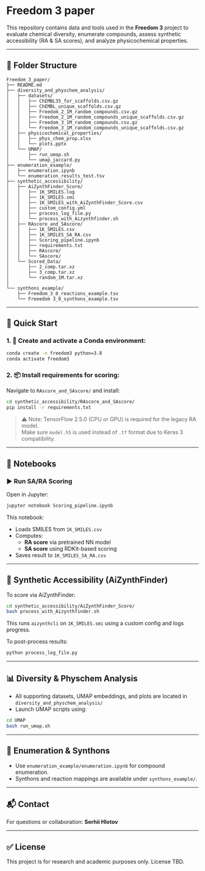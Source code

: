
# Freedom 3 paper

This repository contains data and tools used in the **Freedom 3** project to evaluate chemical diversity, enumerate compounds, assess synthetic accessibility (RA & SA scores), and analyze physicochemical properties.

---

## 📁 Folder Structure

```
Freedom_3_paper/
├── README.md
├── diversity_and_physchem_analysis/
│   ├── datasets/
│   │   ├── ChEMBL35_for_scaffolds.csv.gz
│   │   ├── ChEMBL_unique_scaffolds.csv.gz
│   │   ├── Freedom_2_1M_random_compounds.csv.gz
│   │   ├── Freedom_2_1M_random_compounds_unique_scaffolds.csv.gz
│   │   ├── Freedom_3_1M_random_compounds.csv.gz
│   │   └── Freedom_3_1M_random_compounds_unique_scaffolds.csv.gz
│   ├── physicochemical_properties/
│   │   ├── phys_chem_prop.xlsx
│   │   └── plots.pptx
│   └── UMAP/
│       ├── run_umap.sh
│       └── umap_jaccard.py
├── enumeration_example/
│   ├── enumeration.ipynb
│   └── enumeration_results_test.tsv
├── synthetic_accessibility/
│   ├── AiZynthFinder_Score/
│   │   ├── 1K_SMILES.log
│   │   ├── 1K_SMILES.smi
│   │   ├── 1K_SMILES_with_AiZynthFinder_Score.csv
│   │   ├── custom_config.yml
│   │   ├── process_log_file.py
│   │   └── process_with_Aizynthfinder.sh
│   ├── RAscore_and_SAscore/
│   │   ├── 1K_SMILES.csv
│   │   ├── 1K_SMILES_SA_RA.csv
│   │   ├── Scoring_pipeline.ipynb
│   │   ├── requirements.txt
│   │   ├── RAscore/
│   │   └── SAscore/
│   └── Scored_Data/
│       ├── 2_comp.tar.xz
│       ├── 3_comp.tar.xz
│       └── random_1M.tar.xz
│        
└── synthons_example/
    ├── Freedom_3_0_reactions_example.tsv
    └── Freeedom 3_0_synthons_example.tsv

```

---

## 🚀 Quick Start

### 1. 🧪 Create and activate a Conda environment:

```bash
conda create -n freedom3 python=3.8
conda activate freedom3
```

### 2. 📦 Install requirements for scoring:

Navigate to `RAscore_and_SAscore/` and install:

```bash
cd synthetic_accessibility/RAscore_and_SAscore/
pip install -r requirements.txt
```

> ⚠️ Note: TensorFlow 2.5.0 (CPU or GPU) is required for the legacy RA model.  
> Make sure `model.h5` is used instead of `.tf` format due to Keras 3 compatibility.

---

## 🧠 Notebooks

### ▶️ Run SA/RA Scoring

Open in Jupyter:

```bash
jupyter notebook Scoring_pipeline.ipynb
```

This notebook:
- Loads SMILES from `1K_SMILES.csv`
- Computes:
  - **RA score** via pretrained NN model
  - **SA score** using RDKit-based scoring
- Saves result to `1K_SMILES_SA_RA.csv`

---

## 🧪 Synthetic Accessibility (AiZynthFinder)

To score via AiZynthFinder:

```bash
cd synthetic_accessibility/AiZynthFinder_Score/
bash process_with_Aizynthfinder.sh
```

This runs `aizynthcli` on `1K_SMILES.smi` using a custom config and logs progress.

To post-process results:

```bash
python process_log_file.py
```

---

## 📊 Diversity & Physchem Analysis

- All supporting datasets, UMAP embeddings, and plots are located in `diversity_and_physchem_analysis/`
- Launch UMAP scripts using:
```bash
cd UMAP
bash run_umap.sh
```

---

## 🧱 Enumeration & Synthons

- Use `enumeration_example/enumeration.ipynb` for compound enumeration.
- Synthons and reaction mappings are available under `synthons_example/`.

---

## 📬 Contact

For questions or collaboration: **Serhii Hlotov**

---

## ✅ License

This project is for research and academic purposes only. License TBD.
